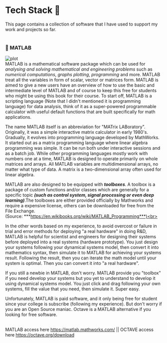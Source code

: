 # Tech Stack :flags: <br> 

This page contains a collection of software that I have used to support my work and projects so far.<br><br>


### :small_red_triangle_down: MATLAB<br> 
![plot](https://upload.wikimedia.org/wikipedia/commons/archive/2/21/20170128174109%21Matlab_Logo.png)<br>
MATLAB is a mathematical software package which can be used for *analysing and solving mathematical and engineering problems* such as *numerical computations*, *graphs plotting*, *programming* and more. MATLAB treat all the variables in form of scalar, vector or matrices form. MATLAB is aimed to give a new users have an overview of how to use the basic and intermediate level of MATLAB and of course to keep this free for students who might be using this book for their course. To start off, MATLAB is a scripting language (Note that I didn't mentioned it is programming language) for data analysis, think of it as a super-powered programmable calculator with useful default functions that are built specifically for math applications.<br>

The name MATLAB itself is an abbreviation for "MATrix LABoratory". Originally, it was a simple interactive matrix calculator in early 1980's. Gradually, it evolves into programming language developed by MathWorks. It started out as a matrix programming language where linear algebra programming was simple. It can be run both under interactive sessions and as a batch job. While other programming languages mostly work with numbers one at a time, MATLAB is designed to operate primarily on whole matrices and arrays. All MATLAB variables are multidimensional arrays, no matter what type of data. A matrix is a two-dimensional array often used for linear algebra.<br>

MATLAB are also designed to be equipped with ***toolboxes***. A toolbox is a package of custom functions and/or classes which are generally for a specific topic ***(such as control system, signal processing or even deep learning)***.The toolboxes are either provided officially by Mathworks and require a expensive license, others can be downloaded for free from the File Exchange.<br>(Source: ***https://en.wikibooks.org/wiki/MATLAB_Programming***)<br><br>

In the other words based on my experience, to avoid overcost or failure in trial and error methods for deploying "a real hardware" in doing R&D, MATLAB is helpful for scientist and engineers for designing their systems before deployed into a real systems (hardware prototype). You just design your systems following your dynamical systems model, then convert it into mathematics syntax, then simulate it to MATLAB for achieving your systems result. Following the result, then you can iterate the math model until your system is optimal. Then you can convert it into "a real hardware".<br>

If you still a newbie in MATLAB, don't worry. MATLAB provide you "toolbox" if you need develop your systems but you yet to understand to develop it using dynamical systems model. You just click and drag following your own systems, fill the value that you need, then simulate it. Super easy.<br>

Unfortunately, MATLAB is paid software, and it only being free for student since your college is subscribe (following my experience). But don't worry if you are an Open Source maniac. Octave is a MATLAB alternative if you looking for free software.<br><br>

MATLAB access here https://matlab.mathworks.com/ || OCTAVE access here https://octave.org/download
